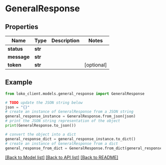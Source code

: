 # GeneralResponse


## Properties

Name | Type | Description | Notes
------------ | ------------- | ------------- | -------------
**status** | **str** |  | 
**message** | **str** |  | 
**token** | **str** |  | [optional] 

## Example

```python
from loko_client.models.general_response import GeneralResponse

# TODO update the JSON string below
json = "{}"
# create an instance of GeneralResponse from a JSON string
general_response_instance = GeneralResponse.from_json(json)
# print the JSON string representation of the object
print(GeneralResponse.to_json())

# convert the object into a dict
general_response_dict = general_response_instance.to_dict()
# create an instance of GeneralResponse from a dict
general_response_from_dict = GeneralResponse.from_dict(general_response_dict)
```
[[Back to Model list]](../README.md#documentation-for-models) [[Back to API list]](../README.md#documentation-for-api-endpoints) [[Back to README]](../README.md)


